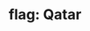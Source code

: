 ---
layout: smileys&emotion
title: "flag: Qatar"
emoji: flag_qatar
permalink: 🇶🇦.html
image: assets/img/3moji/flag_qatar.png
---